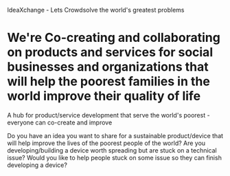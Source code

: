 IdeaXchange - Lets Crowdsolve the world's greatest problems

We're Co-creating and collaborating on products and services for social businesses and organizations that will help the poorest families in the world improve their quality of life
===========

A hub for product/service development that serve the world's poorest - everyone can co-create and improve

Do you have an idea you want to share for a sustainable product/device that will help improve the lives of the poorest people of the world?
Are you developing/building a device worth spreading but are stuck on a technical issue?
Would you like to help people stuck on some issue so they can finish developing a device?